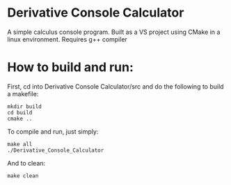 # Derivative Console Calculator
 A simple calculus console program. Built as a VS project using CMake in a linux environment. 
 Requires g++ compiler

# How to build and run:
First, cd into Derivative Console Calculator/src and do the following to build a makefile:

	mkdir build
	cd build
	cmake ..

To compile and run, just simply:

	make all
	./Derivative_Console_Calculator

And to clean:

	make clean

